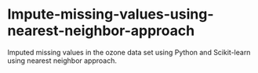 # Impute-missing-values-using-nearest-neighbor-approach
Imputed missing values in the ozone data set using Python and Scikit-learn using nearest neighbor approach.
